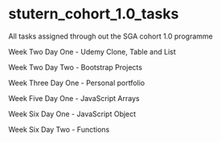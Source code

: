 # stutern_cohort_1.0_tasks
All tasks assigned through out the SGA cohort 1.0 programme

Week Two Day One - Udemy Clone, Table and List

Week Two Day Two - Bootstrap Projects

Week Three Day One - Personal portfolio

Week Five Day One - JavaScript Arrays

Week Six Day One - JavaScript Object

Week Six Day Two - Functions
